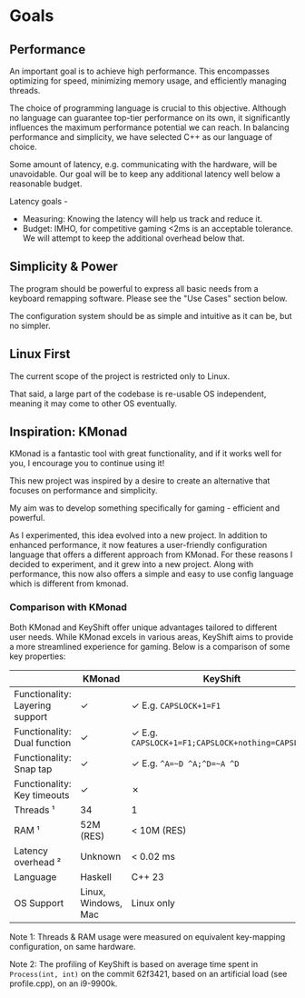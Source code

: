 # Goals

## Performance

An important goal is to achieve high performance. This encompasses optimizing for speed, minimizing memory usage, and efficiently managing threads.

The choice of programming language is crucial to this objective. Although no language can guarantee top-tier performance on its own, it significantly influences the maximum performance potential we can reach. In balancing performance and simplicity, we have selected C++ as our language of choice.

Some amount of latency, e.g. communicating with the hardware, will be unavoidable. Our goal will be to keep any additional latency well below a reasonable budget.

Latency goals -
- Measuring: Knowing the latency will help us track and reduce it.
- Budget: IMHO, for competitive gaming <2ms is an acceptable tolerance. We will attempt to keep the additional overhead below that.


## Simplicity & Power

The program should be powerful to express all basic needs from a keyboard remapping software. Please see the "Use Cases" section below.

The configuration system should be as simple and intuitive as it can be, but no simpler.

## Linux First

The current scope of the project is restricted only to Linux.

That said, a large part of the codebase is re-usable OS independent, meaning it may come to other OS eventually.

## Inspiration: KMonad

KMonad is a fantastic tool with great functionality, and if it works well for
you, I encourage you to continue using it!

This new project was inspired by a desire to create an alternative that focuses
on performance and simplicity.

My aim was to develop something specifically for gaming - efficient and
powerful.

As I experimented, this idea evolved into a new project. In addition to enhanced
performance, it now features a user-friendly configuration language that offers
a different approach from KMonad. For these reasons I decided to experiment, and
it grew into a new project. Along with performance, this now also offers a
simple and easy to use config language which is different from kmonad.

### Comparison with KMonad

Both KMonad and KeyShift offer unique advantages tailored to different user
needs. While KMonad excels in various areas, KeyShift aims to provide a more
streamlined experience for gaming. Below is a comparison of some key properties:


|                                 | KMonad              | KeyShift                                         |
| ------------------------------- | ------------------- | ------------------------------------------------ |
| Functionality: Layering support | ✓                   | ✓ E.g. `CAPSLOCK+1=F1`                           |
| Functionality: Dual function    | ✓                   | ✓ E.g. `CAPSLOCK+1=F1;CAPSLOCK+nothing=CAPSLOCK` |
| Functionality: Snap tap         | ✓                   | ✓ E.g. `^A=~D ^A;^D=~A ^D`                       |
| Functionality: Key timeouts     | ✓                   | ✗                                                |
| Threads ¹                       | 34                  | 1                                                |
| RAM ¹                           | 52M (RES)           | < 10M (RES)                                      |
| Latency overhead ²              | Unknown             | < 0.02 ms                                        |
| Language                        | Haskell             | C++ 23                                           |
| OS Support                      | Linux, Windows, Mac | Linux only                                       |

Note 1: Threads & RAM usage were measured on equivalent key-mapping configuration, on same hardware.

Note 2: The profiling of KeyShift is based on average time spent in
`Process(int, int)` on the commit 62f3421, based on an artificial load (see
profile.cpp), on an i9-9900k.

